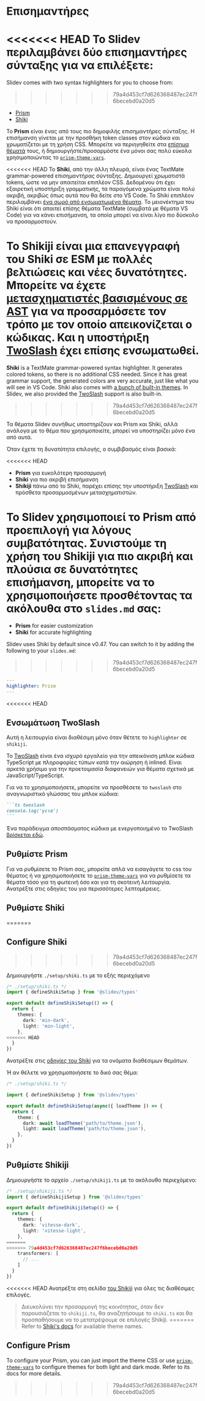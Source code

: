 # Επισημαντήρες

<<<<<<< HEAD
Το Slidev περιλαμβάνει δύο επισημαντήρες σύνταξης για να επιλέξετε:
=======
Slidev comes with two syntax highlighters for you to choose from:
>>>>>>> 79a4d453cf7d626368487ec247f6becebd0a20d5

- [Prism](https://prismjs.com/)
- [Shiki](https://github.com/shikijs/shiki)

Το **Prism** είναι ένας από τους πιο δημοφιλής επισημαντήρες σύνταξης. Η επισήμανση γίνεται με την προσθήκη token classes στον κώδικα και χρωματίζεται με τη χρήση CSS. Μπορείτε να περιηγηθείτε στα [επίσημα θέματά](https://github.com/PrismJS/prism-themes) τους, ή δημιουργήστε/προσαρμόστε ένα μόνοι σας πολύ εύκολα χρησιμοποιώντας το [`prism-theme-vars`](https://github.com/antfu/prism-theme-vars).

<<<<<<< HEAD
Το **Shiki**, από την άλλη πλευρά, είναι ένας TextMate grammar-powered επισημαντήρας σύνταξης. Δημιουργεί χρωματιστά tokens, ώστε να μην απαιτείται επιπλέον CSS. Δεδομένου ότι έχει εξαιρετική υποστήριξη γραμματικής, τα παραγόμενα χρώματα είναι πολύ ακριβή, ακριβώς όπως αυτά που θα δείτε στο VS Code. Το Shiki επιπλέον περιλαμβάνει [ένα σωρό από ενσωματωμένα θέματα](https://github.com/shikijs/shiki/blob/master/docs/themes.md). Το μειονέκτημα του Shiki είναι ότι απαιτεί επίσης θέματα TextMate (συμβατά με θέματα VS Code) για να κάνει επισήμανση, τα οποία μπορεί να είναι λίγο πιο δύσκολο να προσαρμοστούν.

Το **Shikiji** είναι μια επανεγγραφή του Shiki σε ESM με πολλές βελτιώσεις και νέες δυνατότητες. Μπορείτε να έχετε [μετασχηματιστές βασισμένους σε AST](https://github.com/antfu/shikiji#hast-transformers) για να προσαρμόσετε τον τρόπο με τον οποίο απεικονίζεται ο κώδικας. Και η υποστήριξη [TwoSlash](#twoslash) έχει επίσης ενσωματωθεί.
=======
**Shiki** is a TextMate grammar-powered syntax highlighter. It generates colored tokens, so there is no additional CSS needed. Since it has great grammar support, the generated colors are very accurate, just like what you will see in VS Code. Shiki also comes with [a bunch of built-in themes](https://shiki.style/themes). In Slidev, we also provided the [TwoSlash](#twoslash-integration) support is also built-in.
>>>>>>> 79a4d453cf7d626368487ec247f6becebd0a20d5

Τα θέματα Slidev συνήθως υποστηρίζουν και Prism και Shiki, αλλά ανάλογα με το θέμα που χρησιμοποιείτε, μπορεί να υποστηρίζει μόνο ένα από αυτά.

Όταν έχετε τη δυνατότητα επιλογής, ο συμβιβασμός είναι βασικά:

<<<<<<< HEAD
- **Prism** για ευκολότερη προσαρμογή
- **Shiki** για πιο ακριβή επισήμανση
- **Shikiji** πάνω από το Shiki, παρέχει επίσης την υποστήριξη [TwoSlash](#twoslash) και πρόσθετα προσαρμοσμένων μετασχηματιστών.

Το Slidev χρησιμοποιεί το Prism από προεπιλογή για λόγους συμβατότητας. Συνιστούμε τη χρήση του Shikiji για πιο ακριβή και πλούσια σε δυνατότητες επισήμανση, μπορείτε να το χρησιμοποιήσετε προσθέτοντας τα ακόλουθα στο `slides.md` σας:
=======
- **Prism** for easier customization
- **Shiki** for accurate highlighting

Slidev uses Shiki by default since v0.47. You can switch to it by adding the following to your `slides.md`:
>>>>>>> 79a4d453cf7d626368487ec247f6becebd0a20d5

```yaml
---
highlighter: Prism
---
```

<<<<<<< HEAD
## Ενσωμάτωση TwoSlash

Αυτή η λειτουργία είναι διαθέσιμη μόνο όταν θέτετε το `highlighter` σε `shikiji`.

Το [TwoSlash](https://www.typescriptlang.org/dev/twoslash/) είναι ένα ισχυρό εργαλείο για την απεικόνιση μπλοκ κώδικα TypeScript με πληροφορίες τύπων κατά την αιώρηση ή inlined. Είναι αρκετά χρήσιμο για την προετοιμασία διαφανειών για θέματα σχετικά με JavaScript/TypeScript.

Για να το χρησιμοποιήσετε, μπορείτε να προσθέσετε το `twoslash` στο αναγνωριστικό γλώσσας του μπλοκ κώδικα:

~~~md
```ts twoslash
console.log('γεια')
```
~~~

Ένα παράδειγμα αποσπάσματος κώδικα με ενεργοποιημένο το TwoSlash [βρίσκεται εδώ](https://antfu.me/posts/shikiji-twoslash).

## Ρυθμίστε Prism

Για να ρυθμίσετε το Prism σας, μπορείτε απλά να εισαγάγετε το css του θέματος ή να χρησιμοποιήσετε το [`prism-theme-vars`](https://github.com/antfu/prism-theme-vars) για να ρυθμίσετε τα θέματα τόσο για τη φωτεινή όσο και για τη σκοτεινή λειτουργία. Ανατρέξτε στις οδηγίες του για περισσότερες λεπτομέρειες.

## Ρυθμίστε Shiki
=======
## Configure Shiki
>>>>>>> 79a4d453cf7d626368487ec247f6becebd0a20d5

<Environment type="node" />

Δημιουργήστε `./setup/shiki.ts` με το εξής περιεχόμενο

```ts
/* ./setup/shiki.ts */
import { defineShikiSetup } from '@slidev/types'

export default defineShikiSetup(() => {
  return {
    themes: {
      dark: 'min-dark',
      light: 'min-light',
    },
<<<<<<< HEAD
  }
})
```

Ανατρέξτε στις [οδηγίες του Shiki](https://github.com/shikijs/shiki/blob/master/docs/themes.md#all-themes) για τα ονόματα διαθέσιμων θεμάτων.

Ή αν θέλετε να χρησιμοποιήσετε το δικό σας θέμα:

```ts
/* ./setup/shiki.ts */

import { defineShikiSetup } from '@slidev/types'

export default defineShikiSetup(async({ loadTheme }) => {
  return {
    theme: {
      dark: await loadTheme('path/to/theme.json'),
      light: await loadTheme('path/to/theme.json'),
    },
  }
})
```

## Ρυθμίστε Shikiji

<Environment type="node" />

Δημιουργήστε το αρχείο `./setup/shikiji.ts` με το ακόλουθο περιεχόμενο:

```ts
/* ./setup/shikiji.ts */
import { defineShikijiSetup } from '@slidev/types'

export default defineShikijiSetup(() => {
  return {
    themes: {
      dark: 'vitesse-dark',
      light: 'vitesse-light',
    },
=======
>>>>>>> 79a4d453cf7d626368487ec247f6becebd0a20d5
    transformers: [
      // ...
    ]
  }
})
```

<<<<<<< HEAD
Ανατρέξτε στη σελίδα [του Shikiji](https://github.com/antfu/shikiji) για όλες τις διαθέσιμες επιλογές.

> Διευκολύνει την προσαρμογή της κοινότητας, όταν δεν παρουσιάζεται το `shikiji.ts`, θα αναζητήσουμε το `shiki.ts` και θα προσπαθήσουμε να το μετατρέψουμε σε επιλογές Shikiji.
=======
Refer to [Shiki's docs](https://shiki.style) for available theme names.

## Configure Prism

To configure your Prism, you can just import the theme CSS or use [`prism-theme-vars`](https://github.com/antfu/prism-theme-vars) to configure themes for both light and dark mode. Refer to its docs for more details.
>>>>>>> 79a4d453cf7d626368487ec247f6becebd0a20d5
